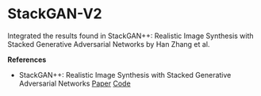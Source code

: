 # StackGAN-V2
 Integrated the results found in StackGAN++: Realistic Image Synthesis with Stacked Generative Adversarial Networks by Han Zhang et al.

**References**
- StackGAN++: Realistic Image Synthesis with Stacked Generative Adversarial Networks  [Paper](https://arxiv.org/abs/1710.10916) [Code](https://github.com/hanzhanggit/StackGAN-v2)

